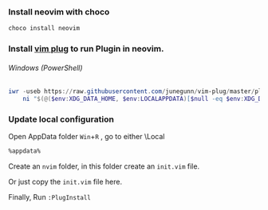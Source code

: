
### Install neovim with choco
```bash
choco install neovim
```

### Install [vim plug](https://github.com/junegunn/vim-plug) to run Plugin in neovim.
###### Windows (PowerShell)

```powershell
iwr -useb https://raw.githubusercontent.com/junegunn/vim-plug/master/plug.vim |`
    ni "$(@($env:XDG_DATA_HOME, $env:LOCALAPPDATA)[$null -eq $env:XDG_DATA_HOME])/nvim-data/site/autoload/plug.vim" -Force
```

### Update local configuration
Open AppData folder  `Win`+`R` , go to either  \Local
```bash
%appdata%
```
Create an `nvim` folder, in this folder create an `init.vim` file.

Or just copy the `init.vim` file here.

Finally, Run `:PlugInstall`
